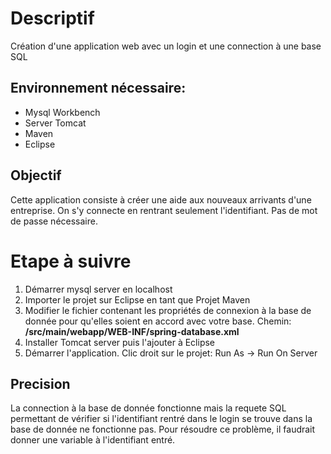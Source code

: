 # Descriptif
Création d'une application web avec un login et une connection à une base SQL

## Environnement nécessaire:
- Mysql Workbench
- Server Tomcat
- Maven
- Eclipse

## Objectif
Cette application consiste à créer une aide aux nouveaux arrivants d'une entreprise.
On s'y connecte en rentrant seulement l'identifiant. Pas de mot de passe nécessaire.

# Etape à suivre
1. Démarrer mysql server en localhost
1. Importer le projet sur Eclipse en tant que Projet Maven
1. Modifier le fichier contenant les propriétés de connexion à la base de donnée pour qu'elles soient en accord avec votre base.
Chemin: **/src/main/webapp/WEB-INF/spring-database.xml**
1. Installer Tomcat server puis l'ajouter à Eclipse
1. Démarrer l'application. 
Clic droit sur le projet: Run As -> Run On Server

## Precision

La connection à la base de donnée fonctionne mais la requete SQL permettant de vérifier si l'identifiant rentré dans le login se trouve dans la base de donnée ne fonctionne pas.
Pour résoudre ce problème, il faudrait donner une variable à l'identifiant entré.
